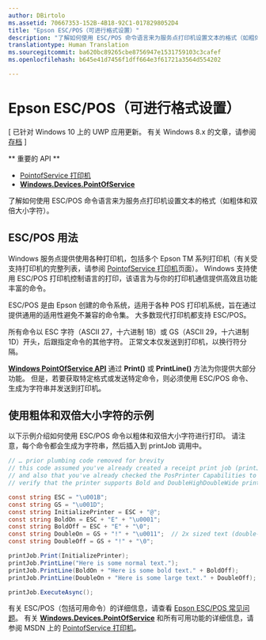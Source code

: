 ```yaml
---
author: DBirtolo
ms.assetid: 70667353-152B-4B18-92C1-0178298052D4
title: "Epson ESC/POS（可进行格式设置）"
description: "了解如何使用 ESC/POS 命令语言来为服务点打印机设置文本的格式（如粗体和双倍大小字符）。"
translationtype: Human Translation
ms.sourcegitcommit: ba620bc89265cbe8756947e1531759103c3cafef
ms.openlocfilehash: b645e41d7456f1dff664e3f61721a3564d554202

---
```

# Epson ESC/POS（可进行格式设置）

\[ 已针对 Windows 10 上的 UWP 应用更新。 有关 Windows 8.x 的文章，请参阅[存档](http://go.microsoft.com/fwlink/p/?linkid=619132) \]

** 重要的 API **

-   [PointofService 打印机](https://msdn.microsoft.com/library/windows/apps/Mt426652)
-   [**Windows.Devices.PointOfService**](https://msdn.microsoft.com/library/windows/apps/Dn298071)

了解如何使用 ESC/POS 命令语言来为服务点打印机设置文本的格式（如粗体和双倍大小字符）。

## ESC/POS 用法

Windows 服务点提供使用各种打印机，包括多个 Epson TM 系列打印机（有关受支持打印机的完整列表，请参阅 [PointofService 打印机](https://msdn.microsoft.com/library/windows/apps/Mt426652)页面）。 Windows 支持使用 ESC/POS 打印机控制语言的打印，该语言为与你的打印机通信提供高效且功能丰富的命令。

ESC/POS 是由 Epson 创建的命令系统，适用于各种 POS 打印机系统，旨在通过提供通用的适用性避免不兼容的命令集。 大多数现代打印机都支持 ESC/POS。

所有命令以 ESC 字符（ASCII 27，十六进制 1B）或 GS（ASCII 29，十六进制 1D）开头，后跟指定命令的其他字符。 正常文本仅发送到打印机，以换行符分隔。

[**Windows PointOfService API**](https://msdn.microsoft.com/library/windows/apps/Dn298071) 通过 **Print()** 或 **PrintLine()** 方法为你提供大部分功能。 但是，若要获取特定格式或发送特定命令，则必须使用 ESC/POS 命令、生成为字符串并发送到打印机。

## 使用粗体和双倍大小字符的示例

以下示例介绍如何使用 ESC/POS 命令以粗体和双倍大小字符进行打印。 请注意，每个命令都会生成为字符串，然后插入到 printJob 调用中。

```csharp
// … prior plumbing code removed for brevity
// this code assumed you've already created a receipt print job (printJob)
// and also that you've already checked the PosPrinter Capabilities to 
// verify that the printer supports Bold and DoubleHighDoubleWide print modes

const string ESC = "\u001B";
const string GS = "\u001D";
const string InitializePrinter = ESC + "@";
const string BoldOn = ESC + "E" + "\u0001";
const string BoldOff = ESC + "E" + "\0";
const string DoubleOn = GS + "!" + "\u0011";  // 2x sized text (double-high + double-wide)
const string DoubleOff = GS + "!" + "\0";

printJob.Print(InitializePrinter);
printJob.PrintLine("Here is some normal text.");
printJob.PrintLine(BoldOn + "Here is some bold text." + BoldOff);
printJob.PrintLine(DoubleOn + "Here is some large text." + DoubleOff);

printJob.ExecuteAsync();
```

有关 ESC/POS（包括可用命令）的详细信息，请查看 [Epson ESC/POS 常见问题](http://content.epson.de/fileadmin/content/files/RSD/downloads/escpos.pdf)。 有关 [**Windows.Devices.PointOfService**](https://msdn.microsoft.com/library/windows/apps/Dn298071) 和所有可用功能的详细信息，请参阅 MSDN 上的 [PointofService 打印机](https://msdn.microsoft.com/library/windows/apps/Mt426652)。





<!--HONumber=Aug16_HO3-->


